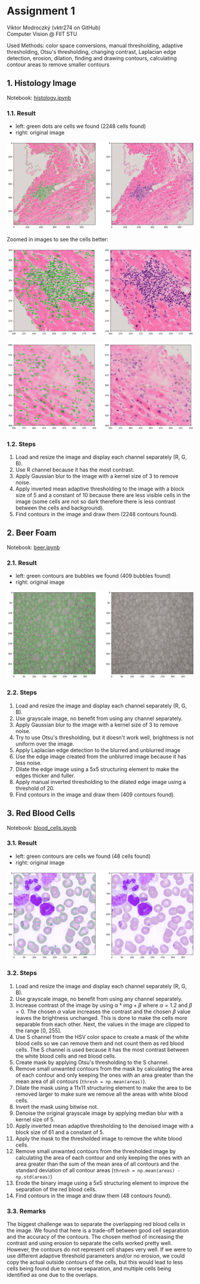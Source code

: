 # Assignment 1

Viktor Modroczký (vktr274 on GitHub)\
Computer Vision @ FIIT STU

Used Methods: color space conversions, manual thresholding, adaptive thresholding, Otsu's thresholding, changing contrast, Laplacian edge detection, erosion, dilation, finding and drawing contours, calculating contour areas to remove smaller contours

## 1. Histology Image

Notebook: [histology.ipynb](histology.ipynb)

### 1.1. Result

- left: green dots are cells we found (2248 cells found)
- right: original image

![histology](images/histology_result.png)

Zoomed in images to see the cells better:

![histology_zoom_1](images/histology_result_zoom_1.png)

![histology_zoom_2](images/histology_result_zoom_2.png)

### 1.2. Steps

1. Load and resize the image and display each channel separately (R, G, B).
2. Use R channel because it has the most contrast.
3. Apply Gaussian blur to the image with a kernel size of 3 to remove noise.
4. Apply inverted mean adaptive thresholding to the image with a block size of 5 and a constant of 10 because there are less visible cells in the image (some cells are not so dark therefore there is less contrast between the cells and background).
5. Find contours in the image and draw them (2248 contours found).

## 2. Beer Foam

Notebook: [beer.ipynb](beer.ipynb)

### 2.1. Result

- left: green contours are bubbles we found (409 bubbles found)
- right: original image

![beer](images/beer_result.png)

### 2.2. Steps

1. Load and resize the image and display each channel separately (R, G, B).
2. Use grayscale image, no benefit from using any channel separately.
3. Apply Gaussian blur to the image with a kernel size of 3 to remove noise.
4. Try to use Otsu's thresholding, but it doesn't work well, brightness is not uniform over the image.
5. Apply Laplacian edge detection to the blurred and unblurred image
6. Use the edge image created from the unblurred image because it has less noise.
7. Dilate the edge image using a 5x5 structuring element to make the edges thicker and fuller.
8. Apply manual inverted thresholding to the dilated edge image using a threshold of 20.
9. Find contours in the image and draw them (409 contours found).

## 3. Red Blood Cells

Notebook: [blood_cells.ipynb](blood_cells.ipynb)

### 3.1. Result

- left: green contours are cells we found (48 cells found)
- right: original image

![blood](images/blood_result.png)

### 3.2. Steps

1. Load and resize the image and display each channel separately (R, G, B).
2. Use grayscale image, no benefit from using any channel separately.
3. Increase contrast of the image by using $\alpha * img + \beta$ where $\alpha = 1.2$ and $\beta = 0$. The chosen $\alpha$ value increases the contrast and the chosen $\beta$ value leaves the brightness unchanged. This is done to make the cells more separable from each other. Next, the values in the image are clipped to the range [0, 255].
4. Use S channel from the HSV color space to create a mask of the white blood cells so we can remove them and not count them as red blood cells. The S channel is used because it has the most contrast between the white blood cells and red blood cells.
5. Create mask by applying Otsu's thresholding to the S channel.
6. Remove small unwanted contours from the mask by calculating the area of each contour and only keeping the ones with an area greater than the mean area of all contours (`thresh = np.mean(areas)`).
7. Dilate the mask using a 11x11 structuring element to make the area to be removed larger to make sure we remove all the areas with white blood cells.
8. Invert the mask using bitwise not.
9. Denoise the original grayscale image by applying median blur with a kernel size of 5.
10. Apply inverted mean adaptive thresholding to the denoised image with a block size of 61 and a constant of 5.
11. Apply the mask to the thresholded image to remove the white blood cells.
12. Remove small unwanted contours from the thresholded image by calculating the area of each contour and only keeping the ones with an area greater than the sum of the mean area of all contours and the standard deviation of all contour areas (`thresh = np.mean(areas) - np.std(areas)`)
13. Erode the binary image using a 5x5 structuring element to improve the separation of the red blood cells.
14. Find contours in the image and draw them (48 contours found).

### 3.3. Remarks

The biggest challenge was to separate the overlapping red blood cells in the image. We found that here is a trade-off between good cell separation and the accuracy of the contours. The chosen method of increasing the contrast and using erosion to separate the cells worked pretty well. However, the contours do not represent cell shapes very well. If we were to use different adaptive threshold parameters and/or no erosion, we could copy the actual outside contours of the cells, but this would lead to less cells being found due to worse separation, and multiple cells being identified as one due to the overlaps.
